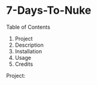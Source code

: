 # 7-Days-To-Nuke

Table of Contents
1. Project
2. Description
3. Installation
4. Usage
5. Credits

Project:
